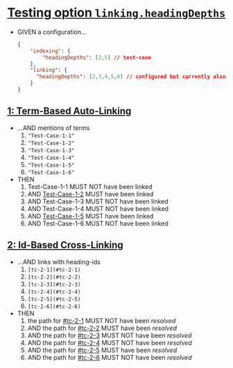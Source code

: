 # [Testing option `linking.headingDepths`](#testing-option-linkingheadingdepths)

*   GIVEN a configuration...

    ```json
    {
        "indexing": {
            "headingDepths": [2,5] // test-case
        },
        "linking": {
          "headingDepths": [2,3,4,5,6] // configured but currently also default
        }
    }
    ```

## [1: Term-Based Auto-Linking](#1-term-based-auto-linking)

*   ...AND mentions of terms
    1.  `"Test-Case-1-1"`
    2.  `"Test-Case-1-2"`
    3.  `"Test-Case-1-3"`
    4.  `"Test-Case-1-4"`
    5.  `"Test-Case-1-5"`
    6.  `"Test-Case-1-6"`
*   THEN
    1.  Test-Case-1-1 MUST NOT have been linked
    2.  AND [Test-Case-1-2][1] MUST have been linked
    3.  AND Test-Case-1-3 MUST NOT have been linked
    4.  AND Test-Case-1-4 MUST NOT have been linked
    5.  AND [Test-Case-1-5][2] MUST have been linked
    6.  AND Test-Case-1-6 MUST NOT have been linked

## [2: Id-Based Cross-Linking](#2-id-based-cross-linking)

*   ...AND links with heading-ids
    1.  `[tc-2-1](#tc-2-1)`
    2.  `[tc-2-2](#tc-2-2)`
    3.  `[tc-2-3](#tc-2-3)`
    4.  `[tc-2-4](#tc-2-4)`
    5.  `[tc-2-5](#tc-2-5)`
    6.  `[tc-2-6](#tc-2-6)`
*   THEN
    1.  the path for [#tc-2-1][3] MUST NOT have been *resolved*
    2.  AND the path for [#tc-2-2][4] MUST have been *resolved*
    3.  AND the path for [#tc-2-3][5] MUST NOT have been *resolved*
    4.  AND the path for [#tc-2-4][6] MUST NOT have been *resolved*
    5.  AND the path for [#tc-2-5][7] MUST have been *resolved*
    6.  AND the path for [#tc-2-6][8] MUST NOT have been *resolved*

[1]: ./glossary.md#test-case-1-2 "MUST be linked by term-based auto-linking"

[2]: ./glossary.md#test-case-1-5 "MUST be linked by term-based auto-linking"

[3]: #tc-2-1

[4]: ./glossary.md#tc-2-2

[5]: #tc-2-3

[6]: #tc-2-4

[7]: ./glossary.md#tc-2-5

[8]: #tc-2-6
